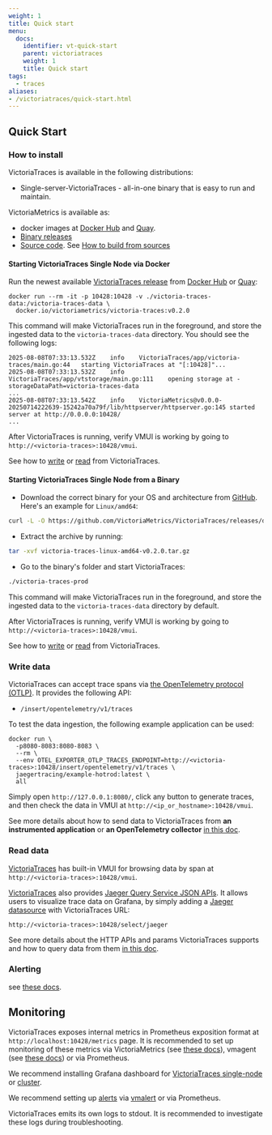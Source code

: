```yaml
---
weight: 1
title: Quick start
menu:
  docs:
    identifier: vt-quick-start
    parent: victoriatraces
    weight: 1
    title: Quick start
tags:
  - traces
aliases:
- /victoriatraces/quick-start.html
---
```


## Quick Start

### How to install

VictoriaTraces is available in the following distributions:
- Single-server-VictoriaTraces - all-in-one binary that is easy to run and maintain.

VictoriaMetrics is available as:
- docker images at [Docker Hub](https://hub.docker.com/r/victoriametrics/victoria-traces) and [Quay](https://quay.io/repository/victoriametrics/victoria-traces).
- [Binary releases](https://github.com/VictoriaMetrics/VictoriaTraces/releases/)
- [Source code](https://github.com/VictoriaMetrics/VictoriaTraces). See [How to build from sources](https://docs.victoriametrics.com/victoriatraces/#how-to-build-from-sources)

#### Starting VictoriaTraces Single Node via Docker
Run the newest available [VictoriaTraces release](https://docs.victoriametrics.com/victoriatraces/changelog/) from [Docker Hub](https://hub.docker.com/r/victoriametrics/victoria-traces) or [Quay](https://quay.io/repository/victoriametrics/victoria-traces):
```shell
docker run --rm -it -p 10428:10428 -v ./victoria-traces-data:/victoria-traces-data \
  docker.io/victoriametrics/victoria-traces:v0.2.0
```

This command will make VictoriaTraces run in the foreground, and store the ingested data to the `victoria-traces-data` directory. You should see the following logs:
```
2025-08-08T07:33:13.532Z	info	VictoriaTraces/app/victoria-traces/main.go:44	starting VictoriaTraces at "[:10428]"...
2025-08-08T07:33:13.532Z	info	VictoriaTraces/app/vtstorage/main.go:111	opening storage at -storageDataPath=victoria-traces-data
...
2025-08-08T07:33:13.542Z	info	VictoriaMetrics@v0.0.0-20250714222639-15242a70a79f/lib/httpserver/httpserver.go:145	started server at http://0.0.0.0:10428/
...
```

After VictoriaTraces is running, verify VMUI is working by going to `http://<victoria-traces>:10428/vmui`.

See how to [write](#write-data) or [read](#read-data) from VictoriaTraces.

#### Starting VictoriaTraces Single Node from a Binary

- Download the correct binary for your OS and architecture from [GitHub](https://github.com/VictoriaMetrics/VictoriaTraces/releases/). Here's an example for `Linux/amd64`:
```sh
curl -L -O https://github.com/VictoriaMetrics/VictoriaTraces/releases/download/v0.2.0/victoria-traces-linux-amd64-v0.2.0.tar.gz
```
- Extract the archive by running:
```sh
tar -xvf victoria-traces-linux-amd64-v0.2.0.tar.gz
```
- Go to the binary's folder and start VictoriaTraces:
```sh
./victoria-traces-prod
```
This command will make VictoriaTraces run in the foreground, and store the ingested data to the `victoria-traces-data` directory by default.

After VictoriaTraces is running, verify VMUI is working by going to `http://<victoria-traces>:10428/vmui`.

See how to [write](#write-data) or [read](#read-data) from VictoriaTraces.

### Write data
VictoriaTraces can accept trace spans via [the OpenTelemetry protocol (OTLP)](https://opentelemetry.io/docs/specs/otlp/). It provides the following API:
- `/insert/opentelemetry/v1/traces`

To test the data ingestion, the following example application can be used:  
```
docker run \
  -p8080-8083:8080-8083 \
  --rm \
  --env OTEL_EXPORTER_OTLP_TRACES_ENDPOINT=http://<victoria-traces>:10428/insert/opentelemetry/v1/traces \
  jaegertracing/example-hotrod:latest \
  all
```

Simply open `http://127.0.0.1:8080/`, click any button to generate traces, and then check the data in VMUI at `http://<ip_or_hostname>:10428/vmui`.

See more details about how to send data to VictoriaTraces from **an instrumented application** or **an OpenTelemetry collector** [in this doc](https://docs.victoriametrics.com/victoriatraces/data-ingestion/opentelemetry/).

### Read data

[VictoriaTraces](https://docs.victoriametrics.com/victoriatraces/) has built-in VMUI for browsing data by span at `http://<victoria-traces>:10428/vmui`.

[VictoriaTraces](https://docs.victoriametrics.com/victoriatraces/) also provides [Jaeger Query Service JSON APIs](https://www.jaegertracing.io/docs/2.6/apis/#internal-http-json). 
It allows users to visualize trace data on Grafana, by simply adding a [Jaeger datasource](https://grafana.com/docs/grafana/latest/datasources/jaeger/) with VictoriaTraces URL:
```
http://<victoria-traces>:10428/select/jaeger
```

See more details about the HTTP APIs and params VictoriaTraces supports and how to query data from them [in this doc](https://docs.victoriametrics.com/victoriatraces/querying/).

### Alerting

see [these docs](https://docs.victoriametrics.com/victoriatraces/vmalert/).

## Monitoring

VictoriaTraces exposes internal metrics in Prometheus exposition format at `http://localhost:10428/metrics` page.
It is recommended to set up monitoring of these metrics via VictoriaMetrics
(see [these docs](https://docs.victoriametrics.com/victoriametrics/single-server-victoriametrics/#how-to-scrape-prometheus-exporters-such-as-node-exporter)),
vmagent (see [these docs](https://docs.victoriametrics.com/victoriametrics/vmagent/#how-to-collect-metrics-in-prometheus-format)) or via Prometheus.

We recommend installing Grafana dashboard for [VictoriaTraces single-node](https://github.com/VictoriaMetrics/VictoriaTraces/blob/master/dashboards/victoriatraces.json) or [cluster](https://github.com/VictoriaMetrics/VictoriaTraces/blob/master/dashboards/victoriatraces-cluster.json).

We recommend setting up [alerts](https://github.com/VictoriaMetrics/VictoriaTraces/blob/master/deployment/docker/rules/alerts-vtraces.yml)
via [vmalert](https://docs.victoriametrics.com/victoriametrics/vmalert/) or via Prometheus.

VictoriaTraces emits its own logs to stdout. It is recommended to investigate these logs during troubleshooting.